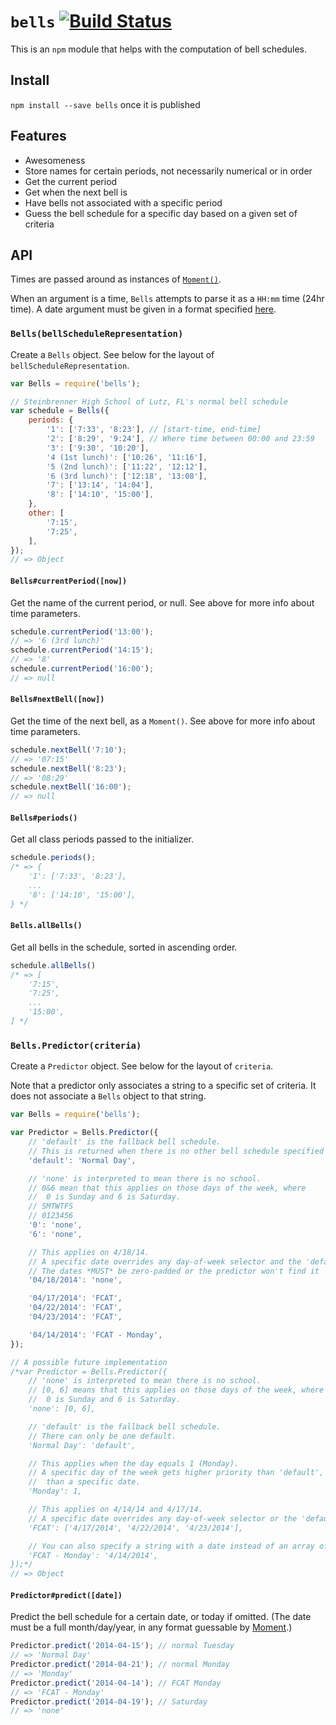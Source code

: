 `bells` [![Build Status](https://travis-ci.org/JoshTheGeek/node-bells.svg?branch=master)](https://travis-ci.org/JoshTheGeek/node-bells)
=======
This is an `npm` module that helps with the computation of bell schedules.

## Install
`npm install --save bells` once it is published

## Features
- Awesomeness
- Store names for certain periods, not necessarily numerical or in order
- Get the current period
- Get when the next bell is
- Have bells not associated with a specific period
- Guess the bell schedule for a specific day based on a given set of criteria

## API
Times are passed around as instances of [`Moment()`][Moment].

When an argument is a time, `Bells` attempts to parse it as a `HH:mm` time (24hr
time). A date argument must be given in a format specified
[here][Moment-ParseString].

### `Bells(bellScheduleRepresentation)`
Create a `Bells` object. See below for the layout of
`bellScheduleRepresentation`.

```js
var Bells = require('bells');

// Steinbrenner High School of Lutz, FL's normal bell schedule
var schedule = Bells({
	periods: {
		'1': ['7:33', '8:23'], // [start-time, end-time]
		'2': ['8:29', '9:24'], // Where time between 00:00 and 23:59
		'3': ['9:30', '10:20'],
		'4 (1st lunch)': ['10:26', '11:16'],
		'5 (2nd lunch)': ['11:22', '12:12'],
		'6 (3rd lunch)': ['12:18', '13:08'],
		'7': ['13:14', '14:04'],
		'8': ['14:10', '15:00'],
	},
	other: [
		'7:15',
		'7:25',
	],
});
// => Object
```

#### `Bells#currentPeriod([now])`
Get the name of the current period, or null. See above for more info about time
parameters.

```js
schedule.currentPeriod('13:00');
// => '6 (3rd lunch)'
schedule.currentPeriod('14:15');
// => '8'
schedule.currentPeriod('16:00');
// => null
```

#### `Bells#nextBell([now])`
Get the time of the next bell, as a `Moment()`. See above for more info about
time parameters.

```js
schedule.nextBell('7:10');
// => '07:15'
schedule.nextBell('8:23');
// => '08:29'
schedule.nextBell('16:00');
// => null
```

#### `Bells#periods()`
Get all class periods passed to the initializer.

```js
schedule.periods();
/* => {
	'1': ['7:33', '8:23'],
	...
	'8': ['14:10', '15:00'],
} */
```

#### `Bells.allBells()`
Get all bells in the schedule, sorted in ascending order.

```js
schedule.allBells()
/* => [
	'7:15',
	'7:25',
	...
	'15:00',
] */
```

### `Bells.Predictor(criteria)`
Create a `Predictor` object. See below for the layout of `criteria`.

Note that a predictor only associates a string to a specific set of criteria. It
does not associate a `Bells` object to that string.

```js
var Bells = require('bells');

var Predictor = Bells.Predictor({
	// 'default' is the fallback bell schedule.
	// This is returned when there is no other bell schedule specified for a day.
	'default': 'Normal Day',

	// 'none' is interpreted to mean there is no school.
	// 0&6 mean that this applies on those days of the week, where
	// 	0 is Sunday and 6 is Saturday.
	// SMTWTFS
	// 0123456
	'0': 'none',
	'6': 'none',

	// This applies on 4/18/14.
	// A specific date overrides any day-of-week selector and the 'default'.
	// The dates *MUST* be zero-padded or the predictor won't find it
	'04/18/2014': 'none',

	'04/17/2014': 'FCAT',
	'04/22/2014': 'FCAT',
	'04/23/2014': 'FCAT',

	'04/14/2014': 'FCAT - Monday',
});

// A possible future implementation
/*var Predictor = Bells.Predictor({
	// 'none' is interpreted to mean there is no school.
	// [0, 6] means that this applies on those days of the week, where
	// 	0 is Sunday and 6 is Saturday.
	'none': [0, 6],

	// 'default' is the fallback bell schedule.
	// There can only be one default.
	'Normal Day': 'default',

	// This applies when the day equals 1 (Monday).
	// A specific day of the week gets higher priority than 'default', but lower
	// 	than a specific date.
	'Monday': 1,

	// This applies on 4/14/14 and 4/17/14.
	// A specific date overrides any day-of-week selector or the 'default'.
	'FCAT': ['4/17/2014', '4/22/2014', '4/23/2014'],

	// You can also specify a string with a date instead of an array of strings
	'FCAT - Monday': '4/14/2014',
});*/
// => Object
```

#### `Predictor#predict([date])`
Predict the bell schedule for a certain date, or today if omitted. (The date
must be a full month/day/year, in any format guessable by
[Moment][Moment-ParseString].)

```js
Predictor.predict('2014-04-15'); // normal Tuesday
// => 'Normal Day'
Predictor.predict('2014-04-21'); // normal Monday
// => 'Monday'
Predictor.predict('2014-04-14'); // FCAT Monday
// => 'FCAT - Monday'
Predictor.predict('2014-04-19'); // Saturday
// => 'none'
```

[Moment]: http://momentjs.com/
[Moment-ParseString]: http://momentjs.com/docs/#/parsing/string/
